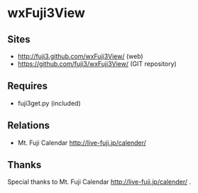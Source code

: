 wxFuji3View
===========

Sites
-----
  * http://fuji3.github.com/wxFuji3View/ (web)
  * https://github.com/fuji3/wxFuji3View/ (GIT repository)

Requires
--------
  * fuji3get.py (included)

Relations
---------
  * Mt. Fuji Calendar http://live-fuji.jp/calender/

Thanks
------
Special thanks to Mt. Fuji Calendar http://live-fuji.jp/calender/ .
